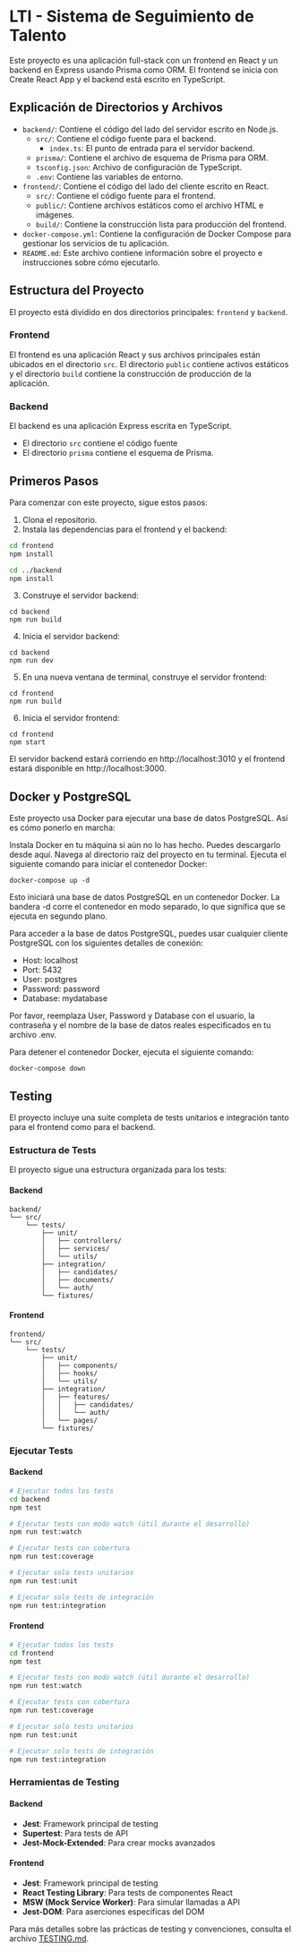 # LTI - Sistema de Seguimiento de Talento

Este proyecto es una aplicación full-stack con un frontend en React y un backend en Express usando Prisma como ORM. El frontend se inicia con Create React App y el backend está escrito en TypeScript.

## Explicación de Directorios y Archivos

- `backend/`: Contiene el código del lado del servidor escrito en Node.js.
  - `src/`: Contiene el código fuente para el backend.
    - `index.ts`: El punto de entrada para el servidor backend.
  - `prisma/`: Contiene el archivo de esquema de Prisma para ORM.
  - `tsconfig.json`: Archivo de configuración de TypeScript.
  - `.env`: Contiene las variables de entorno.
- `frontend/`: Contiene el código del lado del cliente escrito en React.
  - `src/`: Contiene el código fuente para el frontend.
  - `public/`: Contiene archivos estáticos como el archivo HTML e imágenes.
  - `build/`: Contiene la construcción lista para producción del frontend.
- `docker-compose.yml`: Contiene la configuración de Docker Compose para gestionar los servicios de tu aplicación.
- `README.md`: Este archivo contiene información sobre el proyecto e instrucciones sobre cómo ejecutarlo.

## Estructura del Proyecto

El proyecto está dividido en dos directorios principales: `frontend` y `backend`.

### Frontend

El frontend es una aplicación React y sus archivos principales están ubicados en el directorio `src`. El directorio `public` contiene activos estáticos y el directorio `build` contiene la construcción de producción de la aplicación.

### Backend

El backend es una aplicación Express escrita en TypeScript.
- El directorio `src` contiene el código fuente
- El directorio `prisma` contiene el esquema de Prisma.

## Primeros Pasos

Para comenzar con este proyecto, sigue estos pasos:

1. Clona el repositorio.
2. Instala las dependencias para el frontend y el backend:
```sh
cd frontend
npm install

cd ../backend
npm install
```
3. Construye el servidor backend:
```
cd backend
npm run build
```
4. Inicia el servidor backend:
```
cd backend
npm run dev 
```

5. En una nueva ventana de terminal, construye el servidor frontend:
```
cd frontend
npm run build
```
6. Inicia el servidor frontend:
```
cd frontend
npm start
```

El servidor backend estará corriendo en http://localhost:3010 y el frontend estará disponible en http://localhost:3000.

## Docker y PostgreSQL

Este proyecto usa Docker para ejecutar una base de datos PostgreSQL. Así es cómo ponerlo en marcha:

Instala Docker en tu máquina si aún no lo has hecho. Puedes descargarlo desde aquí.
Navega al directorio raíz del proyecto en tu terminal.
Ejecuta el siguiente comando para iniciar el contenedor Docker:
```
docker-compose up -d
```
Esto iniciará una base de datos PostgreSQL en un contenedor Docker. La bandera -d corre el contenedor en modo separado, lo que significa que se ejecuta en segundo plano.

Para acceder a la base de datos PostgreSQL, puedes usar cualquier cliente PostgreSQL con los siguientes detalles de conexión:
 - Host: localhost
 - Port: 5432
 - User: postgres
 - Password: password
 - Database: mydatabase

Por favor, reemplaza User, Password y Database con el usuario, la contraseña y el nombre de la base de datos reales especificados en tu archivo .env.

Para detener el contenedor Docker, ejecuta el siguiente comando:
```
docker-compose down
```

## Testing

El proyecto incluye una suite completa de tests unitarios e integración tanto para el frontend como para el backend.

### Estructura de Tests

El proyecto sigue una estructura organizada para los tests:

#### Backend

```
backend/
└── src/
    └── tests/
        ├── unit/
        │   ├── controllers/
        │   ├── services/
        │   └── utils/
        ├── integration/
        │   ├── candidates/
        │   ├── documents/
        │   └── auth/
        └── fixtures/
```

#### Frontend

```
frontend/
└── src/
    └── tests/
        ├── unit/
        │   ├── components/
        │   ├── hooks/
        │   └── utils/
        ├── integration/
        │   ├── features/
        │   │   ├── candidates/
        │   │   └── auth/
        │   └── pages/
        └── fixtures/
```

### Ejecutar Tests

#### Backend

```bash
# Ejecutar todos los tests
cd backend
npm test

# Ejecutar tests con modo watch (útil durante el desarrollo)
npm run test:watch

# Ejecutar tests con cobertura
npm run test:coverage

# Ejecutar solo tests unitarios
npm run test:unit

# Ejecutar solo tests de integración
npm run test:integration
```

#### Frontend

```bash
# Ejecutar todos los tests
cd frontend
npm test

# Ejecutar tests con modo watch (útil durante el desarrollo)
npm run test:watch

# Ejecutar tests con cobertura
npm run test:coverage

# Ejecutar solo tests unitarios
npm run test:unit

# Ejecutar solo tests de integración
npm run test:integration
```

### Herramientas de Testing

#### Backend
- **Jest**: Framework principal de testing
- **Supertest**: Para tests de API
- **Jest-Mock-Extended**: Para crear mocks avanzados

#### Frontend
- **Jest**: Framework principal de testing
- **React Testing Library**: Para tests de componentes React
- **MSW (Mock Service Worker)**: Para simular llamadas a API
- **Jest-DOM**: Para aserciones específicas del DOM

Para más detalles sobre las prácticas de testing y convenciones, consulta el archivo [TESTING.md](TESTING.md).